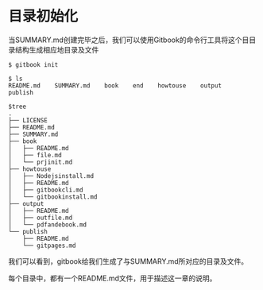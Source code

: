 # 目录初始化

当SUMMARY.md创建完毕之后，我们可以使用Gitbook的命令行工具将这个目目录结构生成相应地目录及文件

```shell
$ gitbook init

$ ls
README.md    SUMMARY.md    book    end    howtouse    output    publish

$tree
.
├── LICENSE
├── README.md
├── SUMMARY.md
├── book
│   ├── README.md
│   ├── file.md
│   └── prjinit.md
├── howtouse
│   ├── Nodejsinstall.md
│   ├── README.md
│   ├── gitbookcli.md
│   └── gitbookinstall.md
├── output
│   ├── README.md
│   ├── outfile.md
│   └── pdfandebook.md
└── publish
    ├── README.md
    └── gitpages.md
```

我们可以看到，gitbook给我们生成了与SUMMARY.md所对应的目录及文件。

每个目录中，都有一个README.md文件，用于描述这一章的说明。
